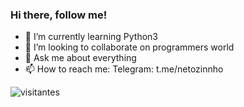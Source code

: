 ### Hi there, follow me!

- 🌱 I’m currently learning Python3
- 👯 I’m looking to collaborate on programmers world
- 💬 Ask me about everything
- 📫 How to reach me: Telegram: t.me/netozinnho

<!--
**jacksonmoreira/jacksonmoreira** is a ✨ _special_ ✨ repository because its `README.md` (this file) appears on your GitHub profile.

Here are some ideas to get you started:

- 🌱 I’m currently learning Python3
- 👯 I’m looking to collaborate on programmers world
- 💬 Ask me about everything
- 📫 How to reach me: Telegram: @netozinho

-->
![visitantes](https://komarev.com/ghpvc/?username=jacksonmoreira&color=529e5e)
